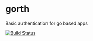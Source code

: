# gorth
Basic authentication for go based apps

[![Build Status](https://travis-ci.org/ae0000/gorth.svg?branch=master)](https://travis-ci.org/ae0000/gorth)

